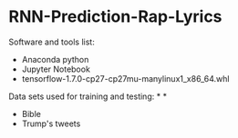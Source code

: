# RNN-Prediction-Rap-Lyrics



Software and tools list:
* Anaconda python
* Jupyter Notebook
* tensorflow-1.7.0-cp27-cp27mu-manylinux1_x86_64.whl

Data sets used for training and testing:
*
*
* Bible
* Trump's tweets
